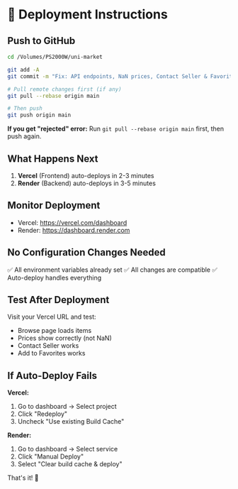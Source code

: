 # 🚀 Deployment Instructions

## Push to GitHub

```bash
cd /Volumes/PS2000W/uni-market

git add -A
git commit -m "Fix: API endpoints, NaN prices, Contact Seller & Favorites"

# Pull remote changes first (if any)
git pull --rebase origin main

# Then push
git push origin main
```

**If you get "rejected" error:** Run `git pull --rebase origin main` first, then push again.

## What Happens Next

1. **Vercel** (Frontend) auto-deploys in 2-3 minutes
2. **Render** (Backend) auto-deploys in 3-5 minutes

## Monitor Deployment

- Vercel: https://vercel.com/dashboard
- Render: https://dashboard.render.com

## No Configuration Changes Needed

✅ All environment variables already set
✅ All changes are compatible
✅ Auto-deploy handles everything

## Test After Deployment

Visit your Vercel URL and test:
- Browse page loads items
- Prices show correctly (not NaN)
- Contact Seller works
- Add to Favorites works

## If Auto-Deploy Fails

**Vercel:**
1. Go to dashboard → Select project
2. Click "Redeploy"
3. Uncheck "Use existing Build Cache"

**Render:**
1. Go to dashboard → Select service
2. Click "Manual Deploy"
3. Select "Clear build cache & deploy"

That's it! 🎉
